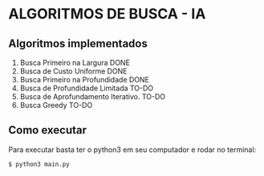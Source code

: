 # ALGORITMOS DE BUSCA - IA

## Algoritmos implementados

1) Busca Primeiro na Largura          DONE 
2) Busca de Custo Uniforme            DONE
3) Busca Primeiro na Profundidade     DONE
4) Busca de Profundidade Limitada     TO-DO
5) Busca de Aprofundamento Iterativo. TO-DO
6) Busca Greedy                       TO-DO


## Como executar

Para executar basta ter o python3 em seu computador e rodar no terminal:
```bash
$ python3 main.py
```